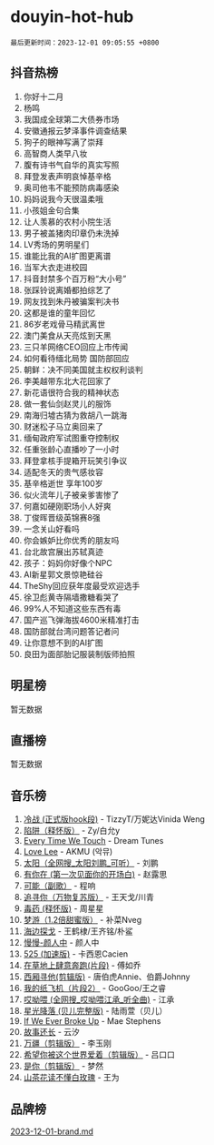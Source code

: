 # douyin-hot-hub

`最后更新时间：2023-12-01 09:05:55 +0800`

## 抖音热榜

1. 你好十二月
1. 杨鸣
1. 我国成全球第二大债券市场
1. 安徽通报云梦泽事件调查结果
1. 狗子的眼神写满了崇拜
1. 高智商人类早八妆
1. 腹有诗书气自华的真实写照
1. 拜登发表声明哀悼基辛格
1. 奥司他韦不能预防病毒感染
1. 妈妈说我今天很温柔哦
1. 小孩姐金句合集
1. 让人羡慕的农村小院生活
1. 男子被盖猪肉印章仍未洗掉
1. LV秀场的男明星们
1. 谁能比我的AI扩图更离谱
1. 当军大衣走进校园
1. 抖音封禁多个百万粉“大小号”
1. 张踩铃说离婚都拍综艺了
1. 网友找到朱丹被骗案判决书
1. 这都是谁的童年回忆
1. 86岁老戏骨马精武离世
1. 澳门美食从天亮炫到天黑
1. 三只羊网络CEO回应上市传闻
1. 如何看待缅北局势 国防部回应
1. 朝鲜：决不同美国就主权权利谈判
1. 李美越带东北大花回家了
1. 新花语很符合我的精神状态
1. 做一套仙剑赵灵儿的服饰
1. 南海归墟古猜为救胡八一跳海
1. 财迷松子马立奥回来了
1. 缅甸政府军试图重夺控制权
1. 任重张龄心直播吵了一小时
1. 拜登拿核手提箱开玩笑引争议
1. 适配冬天的贵气感妆容
1. 基辛格逝世 享年100岁
1. 似火流年儿子被亲爹害惨了
1. 何嘉如硬刚职场小人好爽
1. 丁俊晖晋级英锦赛8强
1. 一念关山好看吗
1. 你会嫉妒比你优秀的朋友吗
1. 台北故宫展出苏轼真迹
1. 孩子：妈妈你好像个NPC
1. AI新星郭文景惊艳硅谷
1. TheShy回应获年度最受欢迎选手
1. 徐卫彪黄寺隔墙撒糖看哭了
1. 99%人不知道这些东西有毒
1. 国产巡飞弹海拔4600米精准打击
1. 国防部就台湾问题答记者问
1. 让你意想不到的AI扩图
1. 良田为面部胎记服装制版师拍照

## 明星榜

暂无数据

## 直播榜

暂无数据

## 音乐榜

1. [冷战 (正式版hook段)](https://sf6-cdn-tos.douyinstatic.com/obj/tos-cn-ve-2774/oMuEoiBasWApEMVDgNiI8VAByNmwo5J0pyf8Yx) - TizzyT/万妮达Vinida Weng
1. [陷阱（释怀版）](https://sf6-cdn-tos.douyinstatic.com/obj/tos-cn-ve-2774/oE8C21LeZrzKLDFfQYgMzx4GAIHageG5IzayY7) - Zy/白允y
1. [Every Time We Touch](https://sf6-cdn-tos.douyinstatic.com/obj/tos-cn-ve-2774/ogN6lUKQeBBfEVhIOMikG1CcJjugxk1tztZyhP) - Dream Tunes
1. [Love Lee](https://sf3-cdn-tos.douyinstatic.com/obj/tos-cn-ve-2774/o05GbkJGbCBTdDnMtB0fwOYgkeZp23vrWQDQBS) - AKMU (악뮤)
1. [太阳（全网搜_太阳刘鹏_可听）](https://sf6-cdn-tos.douyinstatic.com/obj/tos-cn-ve-2774/ogWbyIQnlBFImVbeDocRdCIYtBHlbJXgfZMvgz) - 刘鹏
1. [有你在 (第一次见面你的开场白)](https://sf3-cdn-tos.douyinstatic.com/obj/tos-cn-ve-2774/oAthrQ3ClJBfI57uBoFEgNDYtNCZ0TSYQQfxQ0) - 赵露思
1. [可能（副歌）](https://sf3-cdn-tos.douyinstatic.com/obj/tos-cn-ve-2774/cde1731888894259b333569393c2fb51) - 程响
1. [追寻你（万物复苏版）](https://sf6-cdn-tos.douyinstatic.com/obj/tos-cn-ve-2774/oYeAZJsbjIDit9APmBg8u6uDUQnHmoCf3gbo74) - 王天戈/川青
1. [毒药 (释怀版)](https://sf3-cdn-tos.douyinstatic.com/obj/tos-cn-ve-2774/oYILMEAzspdZBIzy4frJNB8ZHPHWAhiwowd4Ad) - 周星星
1. [梦游（1.2倍甜蜜版）](https://sf6-cdn-tos.douyinstatic.com/obj/tos-cn-ve-2774/o4gyAUm8hwufoEABmwVIiQtHsFuGzAEEWtNMzo) - 补菜Nveg
1. [海边探戈](https://sf3-cdn-tos.douyinstatic.com/obj/tos-cn-ve-2774/os9gE0VQCGqt6VQkZDyBBYvfSDY0QFe3vVmubn) - 王鹤棣/王齐铭/朴鲨
1. [慢慢-颜人中](https://sf6-cdn-tos.douyinstatic.com/obj/tos-cn-ve-2774/ocjHNfBXdBxQNC8ZGAeoLMFTUgtBg8bkExunDC) - 颜人中
1. [525 (加速版)](https://sf6-cdn-tos.douyinstatic.com/obj/tos-cn-ve-2774/oIfKCtqfDyP8Vc9FpAPgWMyezT6LnDT1abRwGg) - 卡西恩Cacien
1. [在草地上肆意奔跑(片段)](https://sf3-cdn-tos.douyinstatic.com/obj/tos-cn-ve-2774/8831d494742f45dabdfa8adb8b817259) - 傅如乔
1. [西厢寻他(剪辑版)](https://sf3-cdn-tos.douyinstatic.com/obj/tos-cn-ve-2774/oUsAVfAQKlRNxEv5qxvIB8o5qmIWUcXbzJKJhw) - 唐伯虎Annie、伯爵Johnny
1. [我的纸飞机（片段2）](https://sf3-cdn-tos.douyinstatic.com/obj/tos-cn-ve-2774/oM2ZrKcg2CD5AeRB2gkeXOFB1IxAGJdZPazYHf) - GooGoo/王之睿
1. [哎呦喂 (全网搜_哎呦喂江承_听全曲)](https://sf3-cdn-tos.douyinstatic.com/obj/tos-cn-ve-2774/o0uEo63ECfIFdmwKF5HMzF1FCfItHEagDDeCAL) - 江承
1. [星光降落 (贝儿完整版)](https://sf3-cdn-tos.douyinstatic.com/obj/tos-cn-ve-2774/okwB9hAwyAtsFFkFBzAX1hOOfQuIoMNs0W2Mwr) - 陆雨萱（贝儿）
1. [If We Ever Broke Up](https://sf3-cdn-tos.douyinstatic.com/obj/tos-cn-ve-2774/o8onj5HDk0ImtBmO0URBfeyCDXQJMYkQ1gb8Zy) - Mae Stephens
1. [故事还长](https://sf6-cdn-tos.douyinstatic.com/obj/tos-cn-ve-2774/30a26758c8594f0ab81ac675c33ee2c5) - 云汐
1. [万疆（剪辑版）](https://sf3-cdn-tos.douyinstatic.com/obj/tos-cn-ve-2774/ooG7oVgFlDTelKCjCsTTobQvbdtj1BBQXnfZd8) - 李玉刚
1. [希望你被这个世界爱着（剪辑版）](https://sf6-cdn-tos.douyinstatic.com/obj/tos-cn-ve-2774/oo4H3BfEygN7l7bQaMBOZHCQ1eI4FqtED5skQ2) - 吕口口
1. [是你（剪辑版）](https://sf3-cdn-tos.douyinstatic.com/obj/tos-cn-ve-2774/46019dae783c4c969944217fe1cfafc4) - 梦然
1. [山茶花读不懂白玫瑰](https://sf3-cdn-tos.douyinstatic.com/obj/tos-cn-ve-2774/osfn8B7DktrRHEPJgPCfDbw7QDQEkwC16BxZg9) - 王为

## 品牌榜

[2023-12-01-brand.md](2023-12-01-brand.md)
